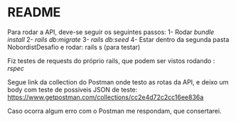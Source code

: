 # README

Para rodar a API, deve-se seguir os seguintes passos:
1- Rodar _bundle install_
2- _rails db:migrate_
3- _rails db:seed_
4- Estar dentro da segunda pasta NobordistDesafio e rodar: rails s (para testar)

Fiz testes de requests do próprio rails, que podem ser vistos
rodando : 
_rspec_

Segue link da collection do Postman onde testo as rotas da API,
e deixo um body com teste de possiveis JSON de teste:
https://www.getpostman.com/collections/cc2e4d72c2cc16ee836a

Caso ocorra algum erro com o Postman me respondam, que consertarei.